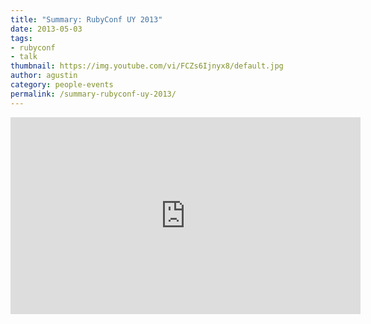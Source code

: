 ```yaml
---
title: "Summary: RubyConf UY 2013"
date: 2013-05-03
tags:
- rubyconf
- talk
thumbnail: https://img.youtube.com/vi/FCZs6Ijnyx8/default.jpg
author: agustin
category: people-events
permalink: /summary-rubyconf-uy-2013/
---
```


<div style="text-align: center;">
  <iframe allowfullscreen="" frameborder="0" height="315" src="https://www.youtube.com/embed/FCZs6Ijnyx8" width="560"></iframe>
</div>
